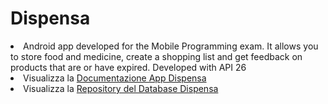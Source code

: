 # Dispensa
<li>Android app developed for the Mobile Programming exam. It allows you to store food and medicine, create a shopping list and get feedback on products that are or have expired. Developed with API 26</li>
<li>Visualizza la <a href="https://docs.google.com/presentation/d/1TNNprFAHo8kPJL_yosRa2WMXHnIu0wz0x2MVXjYt55o/edit?usp=sharing">Documentazione App Dispensa</a> 
</li>
<li>Visualizza la <a href="https://github.com/AndreaDagg/Dispensa_Database">Repository del Database Dispensa</a></li>
